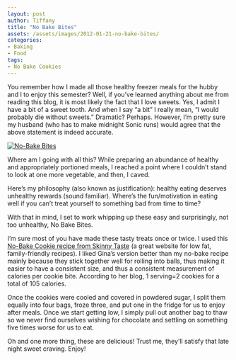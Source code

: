 ```yaml
---
layout: post
author: Tiffany
title: "No Bake Bites"
assets: /assets/images/2012-01-21-no-bake-bites/
categories: 
- Baking
- Food
tags: 
- No Bake Cookies
---
```


You remember how I made all those healthy freezer meals for the hubby and I to enjoy this semester? Well, if you’ve learned anything about me from reading this blog, it is most likely the fact that I love sweets. Yes, I admit I have a bit of a sweet tooth. And when I say “a bit” I really mean, “I would probably die without sweets.” Dramatic? Perhaps. However, I’m pretty sure my husband (who has to make midnight Sonic runs) would agree that the above statement is indeed accurate.

[![](jekyll_uploads/2012/01/January-2012-006.NEF_-325x216.jpg "No-Bake Bites")](http://www.sweetpeonies.com/2012/01/no-bake-bites/january-2012-006-nef/)

Where am I going with all this? While preparing an abundance of healthy and appropriately portioned meals, I reached a point where I couldn’t stand to look at one more vegetable, and then, I caved.

Here’s my philosophy (also known as justification): healthy eating deserves unhealthy rewards (sound familiar). Where’s the fun/motivation in eating well if you can’t treat yourself to something bad from time to time?

With that in mind, I set to work whipping up these easy and surprisingly, not too unhealthy, No Bake Bites.

I’m sure most of you have made these tasty treats once or twice. I used this [No-Bake Cookie recipe from Skinny Taste](http://www.skinnytaste.com/2011/11/skinny-no-bake-cookies.html#more) (a great website for low fat, family-friendly recipes). I liked Gina’s version better than my no-bake recipe mainly because they stick together well for rolling into balls, thus making it easier to have a consistent size, and thus a consistent measurement of calories per cookie bite. According to her blog, 1 serving=2 cookies for a total of 105 calories.

Once the cookies were cooled and covered in powdered sugar, I split them equally into four bags, froze three, and put one in the fridge for us to enjoy after meals. Once we start getting low, I simply pull out another bag to thaw so we never find ourselves wishing for chocolate and settling on something five times worse for us to eat.

Oh and one more thing, these are delicious! Trust me, they’ll satisfy that late night sweet craving. Enjoy!